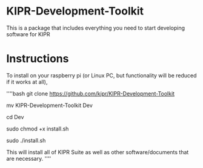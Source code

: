 # KIPR-Development-Toolkit
This is a package that includes everything you need to start developing software for KIPR

# Instructions
To install on your raspberry pi (or Linux PC, but functionality will be reduced if it works at all),

''''bash
git clone https://github.com/kipr/KIPR-Development-Toolkit

mv KIPR-Development-Toolkit Dev 

cd Dev

sudo chmod +x install.sh

sudo ./install.sh

This will install all of KIPR Suite as well as other software/documents that are necessary.
''''
